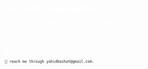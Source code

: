 <h1 style="color: rgb(255, 255, 255);"> Hi, I’m @Yahid-Basha </h1>
<p style="color:white ;">
    🎓 I’m studying Information Technology at VR Siddhartha Engineering College,Vijayawada <br>
    ✅ I’ve Experience in C and Python languages.<br>
    🛤️ I am currently making an interactable portfolio page with Frontend Developement<br>
    🎯 I aim to learn 🔙🔚 Developement<br>
    
    📧 reach me through yahidbashat@gmail.com.

<!---
Yahid-Basha/Yahid-Basha is a ✨ special ✨ repository because its `README.md` (this file) appears on your GitHub profile.
You can click the Preview link to take a look at your changes.
--->
